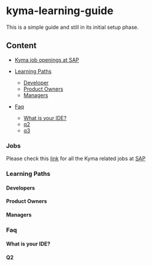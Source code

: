 # kyma-learning-guide
This is a simple guide and still in its initial setup phase.

## Content
- [Kyma job openings at SAP](#Jobs)

- [Learning Paths](#Learning-Paths)
  
  - [Developer](#developers)
  - [Product Owners](#product-owners)
  - [Managers](#managers)

- [Faq](#faq)

  - [What is your IDE?](#What-is-your-IDE?)
  - [q2](#q2)
  - [q3](#q3)
  
  
  



### Jobs
Please check this [link](https://jobs.sap.com/search/?createNewAlert=false&q=%23kymaopensource&optionsFacetsDD_department=&optionsFacetsDD_customfield3=&optionsFacetsDD_country=&locationsearch=) for all the Kyma related jobs at [SAP](https://www.sap.com/about/careers.html)

### Learning Paths

#### Developers

#### Product Owners

#### Managers

### Faq

#### What is your IDE? 

#### Q2

